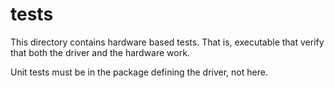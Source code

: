 # tests

This directory contains hardware based tests. That is, executable that verify
that both the driver and the hardware work.

Unit tests must be in the package defining the driver, not here.
